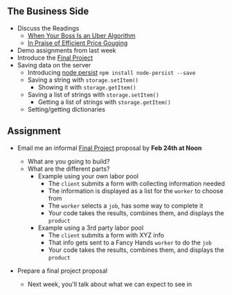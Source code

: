 ## The Business Side


* Discuss the Readings
   * [When Your Boss Is an Uber Algorithm](https://www.technologyreview.com/s/543946/when-your-boss-is-an-uber-algorithm/)
   * [In Praise of Efficient Price Gouging](https://www.technologyreview.com/s/529961/in-praise-of-efficient-price-gouging/)
* Demo assignments from last week
* Introduce the [Final Project](https://github.com/tedroden/nyu-labor-class/blob/master/final-project.md)
* Saving data on the server
  * Introducing [node persist](https://github.com/simonlast/node-persist) `npm install node-persist --save`
  * Saving a string with `storage.setItem()`
    * Showing it with `storage.getItem()`
  * Saving a list of strings with `storage.setItem()`
	* Getting a list of strings with `storage.getItem()`
  * Setting/getting dictionaries
   
## Assignment

* Email me an informal [Final Project](https://github.com/tedroden/nyu-labor-class/blob/master/final-project.md) proposal by **Feb 24th at Noon**
  * What are you going to build? 
  * What are the different parts? 
    * Example using your own labor pool
      * The `client` submits a form with collecting information needed
      * The information is displayed as a list for the `worker` to choose from
      * The `worker` selects a `job`, has some way to complete it
      * Your code takes the results, combines them, and displays the `product`
    * Example using a 3rd party labor pool
      * The `client` submits a form with XYZ info
      * That info gets sent to a Fancy Hands `worker` to do the `job`
      * Your code takes the results, combines them, and displays the `product`
	  
* Prepare a final project proposal
  * Next week, you'll talk about what we can expect to see in 




